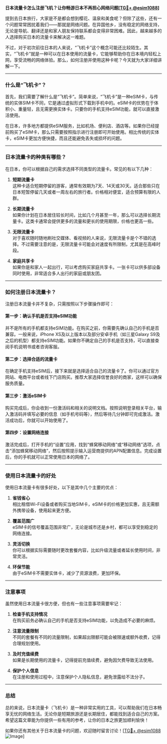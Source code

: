 **日本流量卡怎么注册飞机？让你畅游日本不再担心网络问题[[TG💪+ @esim1088](https://t.me/s/esim1088)]**

提到去日本旅行，大家是不是都会想到樱花、温泉和美食呢？但除了这些，还有一个问题常常困扰着我们——那就是网络问题。在异国他乡，没有稳定的网络支持，无论是导航、翻译还是和家人朋友保持联系都会变得非常困难。因此，越来越多的人选择购买日本的流量卡来解决这一难题。

不过，对于初次前往日本的人来说，“飞机卡”这个概念可能还比较陌生。其实，“飞机卡”就是一种可以在日本使用的流量卡，它能够帮助你在日本境内轻松上网，享受流畅的网络体验。那么，如何注册并使用这种卡呢？今天就为大家详细讲解一下。

---

### 什么是“飞机卡”？

首先，我们需要了解什么是“飞机卡”。简单来说，“飞机卡”是一种eSIM卡，与传统的实体SIM卡不同，它是通过虚拟形式下载到手机中的。eSIM卡的优势在于体积小、重量轻，且无需更换实体卡。只要你的手机支持eSIM功能，就可以直接激活使用。

在日本，许多地方都提供eSIM服务，比如机场、便利店、酒店等。如果你已经提前购买了eSIM卡，那么只需要按照指示进行注册即可开始使用。相比传统的实体卡，eSIM卡更加方便快捷，而且还能避免丢失或损坏的问题。

---

### 日本流量卡的种类有哪些？

在日本，你可以根据自己的需求选择不同类型的流量卡。常见的有以下几种：

1. **短期流量卡**  
   这种卡适合短期停留的游客，通常有效期为7天、14天或30天。适合那些只在日本短暂停留几天或者一周左右的旅行者。价格相对便宜，适合预算有限的人群。

2. **长期流量卡**  
   如果你计划在日本居住较长时间，比如几个月甚至一年，那么可以选择长期流量卡。这类卡通常会提供更多的流量和更长的使用期限，价格也更高一些。

3. **无限流量卡**  
   对于喜欢随时随地刷社交媒体、看视频的人来说，无限流量卡是个不错的选择。不过需要注意的是，无限流量卡可能会对速度有所限制，尤其是在高峰时段。

4. **家庭共享卡**  
   如果你是和家人一起出行，可以考虑购买家庭共享卡。一张卡可以供多部设备同时使用，非常适合多人出行的家庭或朋友团。

---

### 如何注册日本流量卡？

注册日本流量卡并不复杂，只需按照以下步骤操作即可：

#### 第一步：确认手机是否支持eSIM功能

并不是所有的手机都支持eSIM功能。在购买之前，你需要先确认自己的手机是否兼容。一般来说，iPhone XS及以上版本以及部分安卓手机（如三星Galaxy S9及之后的机型）都支持eSIM功能。如果你不确定自己的手机是否支持，可以直接查阅手机说明书或者咨询客服。

#### 第二步：选择合适的流量卡

在确定手机支持eSIM后，接下来就是选择适合自己的流量卡了。你可以通过官方网站、电商平台或者线下门店购买。推荐大家选择信誉良好的商家，这样可以确保服务质量。

#### 第三步：激活eSIM卡

购买完成后，你会收到一份激活码和相关的说明文档。按照说明登录相关平台，输入激活码并填写必要的信息（如手机号码等），然后等待几分钟即可完成激活。激活成功后，你就可以开始使用了。

#### 第四步：设置网络连接

激活完成后，打开手机的“设置”应用，找到“蜂窝移动网络”或“移动网络”选项，点击“添加蜂窝移动网络”，然后按照提示输入运营商提供的APN配置信息。完成设置后，你的手机就可以正常使用日本的网络了。

---

### 使用日本流量卡的好处

使用日本流量卡有很多好处，以下是其中几个主要的优点：

1. **省钱省心**  
   相比租借Wi-Fi设备或者购买当地SIM卡，eSIM卡的价格更加实惠，且无需额外携带设备，使用起来更方便。

2. **覆盖范围广**  
   eSIM卡的信号覆盖范围非常广，无论是城市还是乡村，都可以享受到稳定的网络连接。

3. **灵活切换**  
   你可以根据实际需要随时更改套餐内容，比如升级流量或者延长使用时间，非常灵活。

4. **环保节能**  
   由于eSIM卡不需要实体卡，减少了资源浪费，更加环保。

---

### 注意事项

虽然使用日本流量卡很方便，但也有一些注意事项需要牢记：

1. **检查手机支持情况**  
   在购买前务必确认自己的手机是否支持eSIM功能，以免造成不必要的麻烦。

2. **注意流量限制**  
   不同的套餐有不同的流量限制，如果超出限额可能会被限速或额外收费，记得合理规划使用。

3. **及时充值续费**  
   如果是长期使用的流量卡，记得提前充值续费，避免因欠费导致无法使用。

4. **保护个人信息**  
   在注册和使用过程中，注意保护个人隐私信息，避免泄露给不法分子。

---

### 总结

总的来说，日本流量卡（飞机卡）是一种非常实用的工具，可以帮助我们在日本畅享无忧的网络生活。无论你是短期旅游还是长期居住，都能找到适合自己的方案。希望这篇文章能为你提供一些有用的参考，让你的日本之旅更加顺利愉快！

如果你还有其他关于日本流量卡的问题，欢迎随时留言讨论！[[TG💪+ @esim1088](https://t.me/s/esim1088) ![Image](https://i.postimg.cc/4NQfJmqS/Snipaste-2025-05-13-00-14-12.png)]